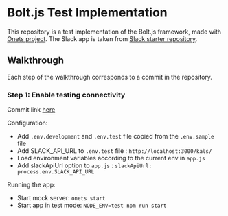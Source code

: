 # Bolt.js Test Implementation

This repository is a test implementation of the Bolt.js framework, made with [Onets project](https://github.com/CovidBackToWork/onets). The Slack app is taken from [Slack starter repository](https://github.com/slack-samples/bolt-js-starter-template).


## Walkthrough

Each step of the walkthrough corresponds to a commit in the repository.

### Step 1: Enable testing connectivity

Commit link [here](https://github.com/AlexisTonneau/boltjs-test-implementation/commit/ab6dbc11a0fa2e48c0a78d48bd1472eba72bbcb5)

Configuration:

- Add `.env.development` and `.env.test` file copied from the `.env.sample` file
- Add SLACK_API_URL to `.env.test` file : `http://localhost:3000/kals/`
- Load environment variables according to the current env in `app.js`
- Add slackApiUrl option to `app.js` : `slackApiUrl: process.env.SLACK_API_URL`

Running the app:

- Start mock server: `onets start`
- Start app in test mode: `NODE_ENV=test npm run start`

